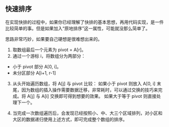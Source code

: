 ## 快速排序

在实现快排的过程中，如果你已经理解了快排的基本思想，再用代码实现，是一件比较简单的事。但是如果加入“原地排序”这一属性，可能就没那么简单了。

思路非常巧妙，如果要自己硬想是很难想出来的。

1. 取数组最后一个元素为 pivot = A[r]。
2. 通过一个游标 i，将数组分为两部分：
- 小于 pivot 部分 A[0, i]。
- 未分区部分 A[i+1, r-1]

3. 从头开始遍历数组，将 A[j] 与 pivot 比较：
如果小于 pivot 则放入 A[0, i] 末尾，因为数组的插入操作需要数据迁移，非常耗时，可以通过交换的技巧来完成。将 A[j] 与 A[i] 交换即可得到想要的效果。
如果大于等于 pivot 则直接处理下一个。

4. 当完成一次数组遍历后，会发现已经按照小、中、大三个区域排列，对小区和大区的数据递归使用上述方式，即可完成整个数组的排序。